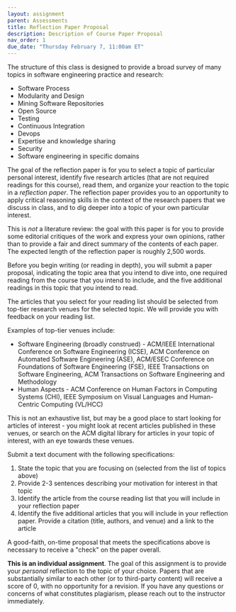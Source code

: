 ```yaml
---
layout: assignment
parent: Assessments
title: Reflection Paper Proposal
description: Description of Course Paper Proposal
nav_order: 1
due_date: "Thursday February 7, 11:00am ET"
---
```


The structure of this class is designed to provide a broad survey of many topics in software engineering practice and research:

* Software Process
* Modularity and Design
* Mining Software Repositories
* Open Source
* Testing
* Continuous Integration
* Devops
* Expertise and knowledge sharing
* Security
* Software engineering in specific domains

The goal of the reflection paper is for you to select a topic of particular personal interest, identify five research articles (that are not required readings for this course), read them, and organize your reaction to the topic in a *reflection paper*. The reflection paper provides you to an opportunity to apply critical reasoning skills in the context of the research papers that we discuss in class, and to dig deeper into a topic of your own particular interest.

This is *not* a literature review: the goal with this paper is for you to provide some editorial critiques of the work and express your own opinions, rather than to provide a fair and direct summary of the contents of each paper. The expected length of the reflection paper is roughly 2,500 words.

Before you begin writing (or reading in depth), you will submit a paper proposal, indicating the topic area that you intend to dive into, one required reading from the course that you intend to include, and the five additional readings in this topic that you intend to read.

The articles that you select for your reading list should be selected from top-tier research venues for the selected topic. We will provide you with feedback on your reading list. 

Examples of top-tier venues include:
* Software Engineering (broadly construed) - ACM/IEEE International Conference on Software Engineering (ICSE), ACM Conference on Automated Software Engineering (ASE), ACM/ESEC Conference on Foundations of Software Engineering (FSE), IEEE Transactions on Software Engineering, ACM Transactions on Software Engineering and Methodology
* Human Aspects - ACM Conference on Human Factors in Computing Systems (CHI), IEEE Symposium on Visual Languages and Human-Centric Computing (VL/HCC)

This is not an exhaustive list, but may be a good place to start looking for articles of interest - you might look at recent articles published in these venues, or search on the ACM digital library for articles in your topic of interest, with an eye towards these venues. 

Submit a text document with the following specifications:
1. State the topic that you are focusing on (selected from the list of topics above)
2. Provide 2-3 sentences describing your motivation for interest in that topic
3. Identify the article from the course reading list that you will include in your reflection paper
4. Identify the five additional articles that you will include in your reflection paper. Provide a citation (title, authors, and venue) and a link to the article

A good-faith, on-time proposal that meets the specifications above is necessary to receive a "check" on the paper overall.

**This is an individual assignment**. The goal of this assignment is to provide your *personal* reflection to the topic of your choice. Papers that are substantially similar to each other (or to third-party content) will receive a score of 0, with no opportunity for a revision. If you have any questions or concerns of what constitutes plagiarism, please reach out to the instructor immediately. 